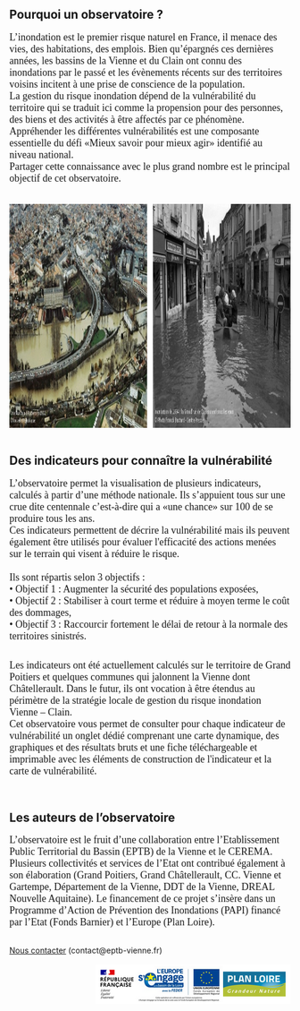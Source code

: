 <h2>Pourquoi un observatoire ?</h2>

<p align="justify">

<font size="4.5px" face="calibri"> L’inondation est le premier risque naturel en France, il menace des vies, des habitations, des emplois. Bien qu’épargnés ces dernières années, les bassins de la Vienne et du Clain ont connu des inondations par le passé et les évènements récents sur des territoires voisins incitent à une prise de conscience de la population.<br> La gestion du risque inondation dépend de la vulnérabilité du territoire qui se traduit ici comme la propension pour des personnes, des biens et des activités à être affectés par ce phénomène. Appréhender les différentes vulnérabilités est une composante essentielle du défi «Mieux savoir pour mieux agir» identifié au niveau national.<br> Partager cette connaissance avec le plus grand nombre est le principal objectif de cet observatoire.<br><br> </font>

</p>

<img src="crues.jpg" height="400px" width="1248px" align="center" style="float:center; margin-right:1000px;"/> <br/><br/>

<h2>Des indicateurs pour connaître la vulnérabilité</h2>

<p align="justify">

<font size="4.5px" face="calibri"> L’observatoire permet la visualisation de plusieurs indicateurs, calculés à partir d’une méthode nationale. Ils s’appuient tous sur une crue dite centennale c’est-à-dire qui a «une chance» sur 100 de se produire tous les ans.<br> Ces indicateurs permettent de décrire la vulnérabilité mais ils peuvent également être utilisés pour évaluer l'efficacité des actions menées sur le terrain qui visent à réduire le risque.<br><br> Ils sont répartis selon 3 objectifs : <br> • Objectif 1 : Augmenter la sécurité des populations exposées, <br> • Objectif 2 : Stabiliser à court terme et réduire à moyen terme le coût des dommages, <br> • Objectif 3 : Raccourcir fortement le délai de retour à la normale des territoires sinistrés. <br> </font>

</p>

<br> <font size="4.5px" face="calibri"> Les indicateurs ont été actuellement calculés sur le territoire de Grand Poitiers et quelques communes qui jalonnent la Vienne dont Châtellerault. Dans le futur, ils ont vocation à être étendus au périmètre de la stratégie locale de gestion du risque inondation Vienne – Clain.<br> Cet observatoire vous permet de consulter pour chaque indicateur de vulnérabilité un onglet dédié comprenant une carte dynamique, des graphiques et des résultats bruts et une fiche téléchargeable et imprimable avec les éléments de construction de l'indicateur et la carte de vulnérabilité. </font>

</p>

<br>

<h2>Les auteurs de l’observatoire</h2>

<p align="justify">

<font size="4.5px" face="calibri"> L’observatoire est le fruit d’une collaboration entre l’Etablissement Public Territorial du Bassin (EPTB) de la Vienne et le CEREMA. Plusieurs collectivités et services de l’Etat ont contribué également à son élaboration (Grand Poitiers, Grand Châtellerault, CC. Vienne et Gartempe, Département de la Vienne, DDT de la Vienne, DREAL Nouvelle Aquitaine). Le financement de ce projet s’insère dans un Programme d’Action de Prévention des Inondations (PAPI) financé par l’Etat (Fonds Barnier) et l’Europe (Plan Loire). <br></font>

</p>

<br> <a href="mailto:contact@eptb-vienne.fr" target=_blank><i class="fa fa-comments fa-1x"></i>Nous contacter</a> (contact\@eptb-vienne.fr) <br><br> <img src="logo_financeurs.png" height="70px" width="350px" align="right"/>
